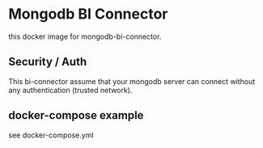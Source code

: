 # Mongodb BI Connector

this docker image for mongodb-bi-connector.

## Security / Auth

This bi-connector assume that your mongodb server can connect without any authentication (trusted network).

## docker-compose example

see docker-compose.yml